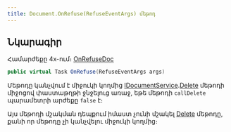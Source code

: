 ```yaml
---
title: Document.OnRefuse(RefuseEventArgs) մեթոդ
---
```


## Նկարագիր

Համարժեքը 4x-ում։ [OnRefuseDoc](https://armsoft.github.io/as4x-docs/HTM/ProgrGuide/ScriptProcs/OnRefuseDoc.html)

```c#
public virtual Task OnRefuse(RefuseEventArgs args)
```

Մեթոդը կանչվում է միջուկի կողմից [IDocumentService](../../services/IDocumentService.md).[Delete](../../services/IDocumentService/Delete.md) մեթոդի միջոցով փաստաթղթի ջնջելուց առաջ, եթե մեթոդի `callDelete` պարամետրի արժեքը `false` է։ 

Այս մեթոդի մշակման դեպքում իմաստ չունի մշակել [Delete](Delete.md) մեթոդը, քանի որ մեթոդը չի կանչվելու միջուկի կողմից։

